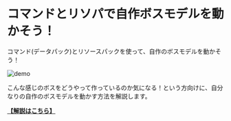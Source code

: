 # コマンドとリソパで自作ボスモデルを動かそう！

コマンド(データパック)とリソースパックを使って、自作のボスモデルを動かそう！  

![demo](https://github.com/Keeema-1/CustomModelEntity/blob/main/materials/1.gif)

こんな感じのボスをどうやって作っているのか気になる！という方向けに、自分なりの自作のボスモデルを動かす方法を解説します。  

**[【解説はこちら】](https://github.com/Keeema-1/CustomModelEntity/blob/main/lectures/home.md)**
